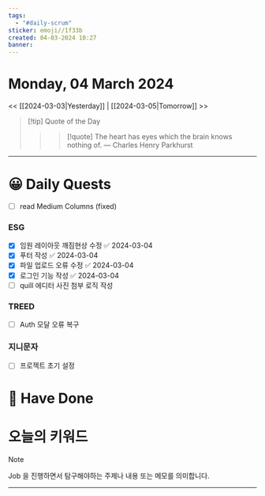 ```yaml
---
tags:
  - "#daily-scrum"
sticker: emoji//1f33b
created: 04-03-2024 10:27
banner:
---
```

# Monday, 04 March 2024
<< [[2024-03-03|Yesterday]] | [[2024-03-05|Tomorrow]] >>

> [!tip] Quote of the Day  
> > > [!quote] The heart has eyes which the brain knows nothing of.
> — Charles Henry Parkhurst

---

#  😀 Daily Quests
- [ ] read Medium Columns (fixed)
### ESG
- [x] 임원 레이아웃 깨짐현상 수정 ✅ 2024-03-04
- [x] 푸터 작성 ✅ 2024-03-04
- [x] 파일 업로드 오류 수정 ✅ 2024-03-04
- [x] 로그인 기능 작성 ✅ 2024-03-04
- [ ] quill 에디터 사진 첨부 로직 작성

### TREED
- [ ] Auth 모달 오류 복구

### 지니문자
- [ ] 프로젝트 초기 설정
# 🙂 Have Done



# 오늘의 키워드

> [!NOTE]
> Job 을 진행하면서 탐구해야하는 주제나 내용 또는 메모를 의미합니다.


---
